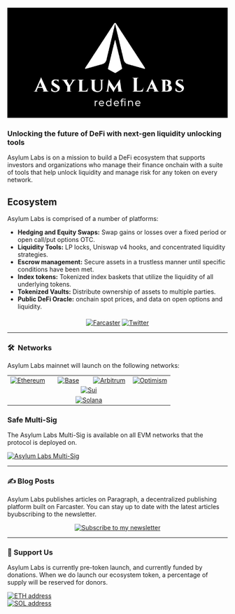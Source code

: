 <p align="center"><img src="../assets/logo-banner.png" width="600" alt="Asylum Labs"></p>

### Unlocking the future of DeFi with next-gen liquidity unlocking tools

Asylum Labs is on a mission to build a DeFi ecosystem that supports investors and organizations who manage their finance onchain with a suite of tools that help unlock liquidity and manage risk for any token on every network.

## Ecosystem

Asylum Labs is comprised of a number of platforms:

- **Hedging and Equity Swaps:** Swap gains or losses over a fixed period or open call/put options OTC.
- **Liquidity Tools:** LP locks, Uniswap v4 hooks, and concentrated liquidity strategies.
- **Escrow management:** Secure assets in a trustless manner until specific conditions have been met.
- **Index tokens:** Tokenized index baskets that utilize the liquidity of all underlying tokens.
- **Tokenized Vaults:** Distribute ownership of assets to multiple parties.
- **Public DeFi Oracle:** onchain spot prices, and data on open options and liquidity.

<p align="center" style="margin-top: 20px;">
<a href="https://warpcast.com/jonbray.eth"><img src="https://img.shields.io/badge/asylum_labs-FFFFFF.svg?logo=farcaster" alt="Farcaster"></a>
<a href="https://twitter.com/heyjonbray"><img src="https://img.shields.io/twitter/follow/asylum_defi" alt="Twitter"></a>
</p>

---

### 🛠 &nbsp;Networks

Asylum Labs mainnet will launch on the following networks:

<p align="center">
<table style="border: none; margin: 0 auto;">
<tr>
<td width="25%" style="text-align: center;"><a href="https://ethereum.org/"><img src="https://img.shields.io/badge/-Ethereum-627EEA?logo=ethereum&logoColor=white" alt="Ethereum"></a></td>
<td width="25%" style="text-align: center;"><a href="https://base.org/"><img src="https://img.shields.io/badge/-Base-0052FF?logo=ethereum&logoColor=white" alt="Base"></a></td>
<td width="25%" style="text-align: center;"><a href="https://arbitrum.io/"><img src="https://img.shields.io/badge/-Arbitrum-2B323D?logo=ethereum&logoColor=white" alt="Arbitrum"></a></td>
<td width="25%" style="text-align: center;"><a href="https://www.optimism.io/"><img src="https://img.shields.io/badge/-Optimism-FF0420?logo=ethereum&logoColor=white" alt="Optimism"></a></td>
</tr>
<tr>
<td width="100%" style="text-align: center;" colspan="4"><a href="https://sui.io/"><img src="https://img.shields.io/badge/-Sui-6E7BF1?logo=sui&logoColor=white" alt="Sui"></a></td>
</tr>
<tr>
<td width="100%" style="text-align: center;" colspan="4"><a href="https://solana.com/"><img src="https://img.shields.io/badge/-Solana-9945FF?logo=solana&logoColor=white" alt="Solana"></a></td>
</tr>
</table>
</p>

### Safe Multi-Sig

The Asylum Labs Multi-Sig is available on all EVM networks that the protocol is deployed on.

<a href="https://rainbow.me/0xb706Dd084eAE9354Ce74b937E4e6788053fb4303"><img src="https://img.shields.io/badge/0xb706Dd084eAE9354Ce74b937E4e6788053fb4303-3C3C3D.svg?logo=ethereum" alt="Asylum Labs Multi-Sig"></a><br>

---

### ✍️ Blog Posts

Asylum Labs publishes articles on Paragraph, a decentralized publishing platform built on Farcaster. You can stay up to date with the latest articles byubscribing to the newsletter.

<p align="center">
<a href="https://paragraph.xyz/@jonbray/subscribe"><img src="https://img.shields.io/badge/SUBSCRIBE ON PARAGRAPH-855DCD?style=for-the-badge&logo=farcaster&logoColor=white" alt="Subscribe to my newsletter"></a>
</p>

---

### 🫙 Support Us

Asylum Labs is currently pre-token launch, and currently funded by donations. When we do launch our ecosystem token, a percentage of supply will be reserved for donors.

<p align="left">
<a href="../assets/crypto/eth-address.svg"><img src="https://img.shields.io/badge/ETH-0x7e2F9dd040cF7B41a1AF9e4A24A0EDB04093dDa1-3C3C3D.svg?logo=ethereum" alt="ETH address"></a><br>
<a href="../assets/crypto/sol-address.svg"><img src="https://img.shields.io/badge/SOL-CTxPz8M78gbcGTVW4toMACjahvoPYfnSGURhmfj1A1HR-9945FF.svg?logo=solana" alt="SOL address"></a>
</p>

